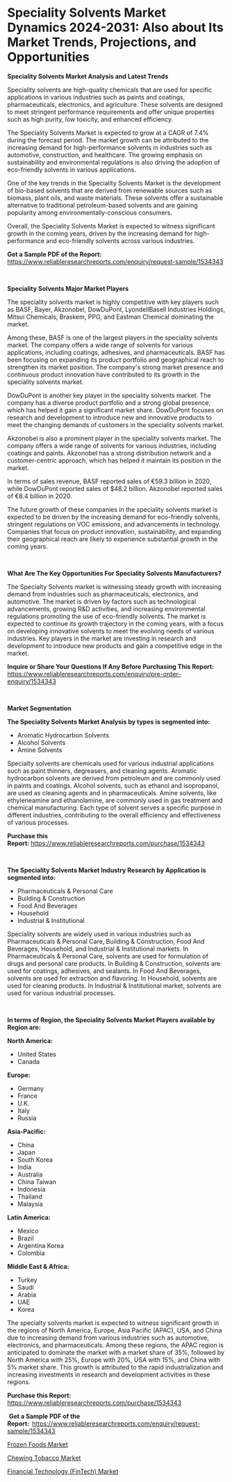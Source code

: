 <p><h1>Speciality Solvents Market Dynamics 2024-2031: Also about Its Market Trends, Projections, and Opportunities</h1></p><p><strong>Speciality Solvents Market Analysis and Latest Trends</strong></p>
<p><p>Speciality solvents are high-quality chemicals that are used for specific applications in various industries such as paints and coatings, pharmaceuticals, electronics, and agriculture. These solvents are designed to meet stringent performance requirements and offer unique properties such as high purity, low toxicity, and enhanced efficiency.</p><p>The Speciality Solvents Market is expected to grow at a CAGR of 7.4% during the forecast period. The market growth can be attributed to the increasing demand for high-performance solvents in industries such as automotive, construction, and healthcare. The growing emphasis on sustainability and environmental regulations is also driving the adoption of eco-friendly solvents in various applications.</p><p>One of the key trends in the Speciality Solvents Market is the development of bio-based solvents that are derived from renewable sources such as biomass, plant oils, and waste materials. These solvents offer a sustainable alternative to traditional petroleum-based solvents and are gaining popularity among environmentally-conscious consumers.</p><p>Overall, the Speciality Solvents Market is expected to witness significant growth in the coming years, driven by the increasing demand for high-performance and eco-friendly solvents across various industries.</p></p>
<p><strong>Get a Sample PDF of the Report:&nbsp;</strong> <a href="https://www.reliableresearchreports.com/enquiry/request-sample/1534343">https://www.reliableresearchreports.com/enquiry/request-sample/1534343</a></p>
<p>&nbsp;</p>
<p><strong>Speciality Solvents Major Market Players</strong></p>
<p><p>The speciality solvents market is highly competitive with key players such as BASF, Bayer, Akzonobel, DowDuPont, LyondellBasell Industries Holdings, Mitsui Chemicals, Braskem, PPG, and Eastman Chemical dominating the market.</p><p>Among these, BASF is one of the largest players in the speciality solvents market. The company offers a wide range of solvents for various applications, including coatings, adhesives, and pharmaceuticals. BASF has been focusing on expanding its product portfolio and geographical reach to strengthen its market position. The company's strong market presence and continuous product innovation have contributed to its growth in the speciality solvents market.</p><p>DowDuPont is another key player in the speciality solvents market. The company has a diverse product portfolio and a strong global presence, which has helped it gain a significant market share. DowDuPont focuses on research and development to introduce new and innovative products to meet the changing demands of customers in the speciality solvents market.</p><p>Akzonobel is also a prominent player in the speciality solvents market. The company offers a wide range of solvents for various industries, including coatings and paints. Akzonobel has a strong distribution network and a customer-centric approach, which has helped it maintain its position in the market.</p><p>In terms of sales revenue, BASF reported sales of €59.3 billion in 2020, while DowDuPont reported sales of $48.2 billion. Akzonobel reported sales of €8.4 billion in 2020.</p><p>The future growth of these companies in the speciality solvents market is expected to be driven by the increasing demand for eco-friendly solvents, stringent regulations on VOC emissions, and advancements in technology. Companies that focus on product innovation, sustainability, and expanding their geographical reach are likely to experience substantial growth in the coming years.</p></p>
<p>&nbsp;</p>
<p><strong>What Are The Key Opportunities For Speciality Solvents Manufacturers?</strong></p>
<p><p>The Specialty Solvents market is witnessing steady growth with increasing demand from industries such as pharmaceuticals, electronics, and automotive. The market is driven by factors such as technological advancements, growing R&D activities, and increasing environmental regulations promoting the use of eco-friendly solvents. The market is expected to continue its growth trajectory in the coming years, with a focus on developing innovative solvents to meet the evolving needs of various industries. Key players in the market are investing in research and development to introduce new products and gain a competitive edge in the market.</p></p>
<p><strong>Inquire or Share Your Questions If Any Before Purchasing This Report:</strong> <a href="https://www.reliableresearchreports.com/enquiry/pre-order-enquiry/1534343">https://www.reliableresearchreports.com/enquiry/pre-order-enquiry/1534343</a></p>
<p>&nbsp;</p>
<p><strong>Market Segmentation</strong></p>
<p><strong>The Speciality Solvents Market Analysis by types is segmented into:</strong></p>
<p><ul><li>Aromatic Hydrocarbon Solvents</li><li>Alcohol Solvents</li><li>Amine Solvents</li></ul></p>
<p><p>Specialty solvents are chemicals used for various industrial applications such as paint thinners, degreasers, and cleaning agents. Aromatic hydrocarbon solvents are derived from petroleum and are commonly used in paints and coatings. Alcohol solvents, such as ethanol and isopropanol, are used as cleaning agents and in pharmaceuticals. Amine solvents, like ethyleneamine and ethanolamine, are commonly used in gas treatment and chemical manufacturing. Each type of solvent serves a specific purpose in different industries, contributing to the overall efficiency and effectiveness of various processes.</p></p>
<p><strong>Purchase this Report:&nbsp;</strong><a href="https://www.reliableresearchreports.com/purchase/1534343">https://www.reliableresearchreports.com/purchase/1534343</a></p>
<p>&nbsp;</p>
<p><strong>The Speciality Solvents Market Industry Research by Application is segmented into:</strong></p>
<p><ul><li>Pharmaceuticals & Personal Care</li><li>Building & Construction</li><li>Food And Beverages</li><li>Household</li><li>Industrial & Institutional</li></ul></p>
<p><p>Speciality solvents are widely used in various industries such as Pharmaceuticals & Personal Care, Building & Construction, Food And Beverages, Household, and Industrial & Institutional markets. In Pharmaceuticals & Personal Care, solvents are used for formulation of drugs and personal care products. In Building & Construction, solvents are used for coatings, adhesives, and sealants. In Food And Beverages, solvents are used for extraction and flavoring. In Household, solvents are used for cleaning products. In Industrial & Institutional market, solvents are used for various industrial processes.</p></p>
<p>&nbsp;</p>
<p><strong>In terms of Region, the Speciality Solvents Market Players available by Region are:</strong></p>
<p>
    <p> <strong> North America: </strong>
        <ul>
            <li>United States</li>
            <li>Canada</li>
        </ul>
        </p> 
    <p> <strong> Europe: </strong>
        <ul>
            <li>Germany</li>
            <li>France</li>
            <li>U.K.</li>
            <li>Italy</li>
            <li>Russia</li>
        </ul>
        </p> 
    <p> <strong> Asia-Pacific: </strong>
        <ul>
            <li>China</li>
            <li>Japan</li>
            <li>South Korea</li>
            <li>India</li>
            <li>Australia</li>
            <li>China Taiwan</li>
            <li>Indonesia</li>
            <li>Thailand</li>
            <li>Malaysia</li>
        </ul>
        </p> 
    <p> <strong> Latin America: </strong>
        <ul>
            <li>Mexico</li>
            <li>Brazil</li>
            <li>Argentina Korea</li>
            <li>Colombia</li>
        </ul>
        </p> 
    <p> <strong> Middle East & Africa: </strong>
        <ul>
            <li>Turkey</li>
            <li>Saudi</li>
            <li>Arabia</li>
            <li>UAE</li>
            <li>Korea</li>
        </ul>
    </p>
    </p>
<p><p>The specialty solvents market is expected to witness significant growth in the regions of North America, Europe, Asia Pacific (APAC), USA, and China due to increasing demand from various industries such as automotive, electronics, and pharmaceuticals. Among these regions, the APAC region is anticipated to dominate the market with a market share of 35%, followed by North America with 25%, Europe with 20%, USA with 15%, and China with 5% market share. This growth is attributed to the rapid industrialization and increasing investments in research and development activities in these regions.</p></p>
<p><strong>Purchase this Report: </strong><a href="https://www.reliableresearchreports.com/purchase/1534343">https://www.reliableresearchreports.com/purchase/1534343</a></p>
<p>&nbsp;<strong>Get a Sample PDF of the Report:&nbsp;&nbsp;</strong><a href="https://www.reliableresearchreports.com/enquiry/request-sample/1534343">https://www.reliableresearchreports.com/enquiry/request-sample/1534343</a></p>
<p><strong></strong></p>
<p><p><a href="https://view.publitas.com/reportprime-1/frozen-foods-market-size-share-trends-analysis-report-by-material-by-type-by-end-user-by-region-and-segment-forecasts-2024-2031/">Frozen Foods Market</a></p><p><a href="https://view.publitas.com/reportprime-1/chewing-tobacco-market-research-report-provides-thorough-industry-overview-which-offers-an-in-depth-analysis-of-product-trends-and-new-market-divisions/">Chewing Tobacco Market</a></p><p><a href="https://view.publitas.com/reportprime-1/financial-technology-fintech-market-analysis-and-market-size-global-industry-overview-market-segmentation-and-forecast-2023-to-2030/">Financial Technology (FinTech) Market</a></p></p>